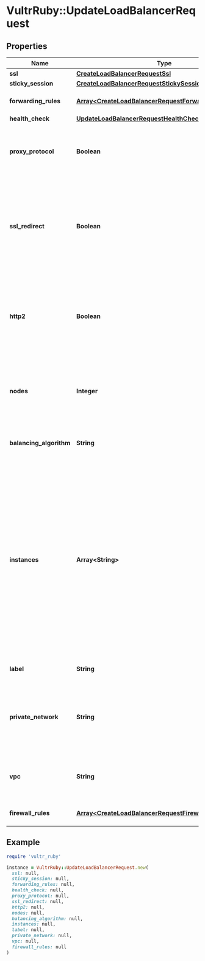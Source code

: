 # VultrRuby::UpdateLoadBalancerRequest

## Properties

| Name | Type | Description | Notes |
| ---- | ---- | ----------- | ----- |
| **ssl** | [**CreateLoadBalancerRequestSsl**](CreateLoadBalancerRequestSsl.md) |  | [optional] |
| **sticky_session** | [**CreateLoadBalancerRequestStickySession**](CreateLoadBalancerRequestStickySession.md) |  | [optional] |
| **forwarding_rules** | [**Array&lt;CreateLoadBalancerRequestForwardingRulesInner&gt;**](CreateLoadBalancerRequestForwardingRulesInner.md) | An array of forwarding rule objects. | [optional] |
| **health_check** | [**UpdateLoadBalancerRequestHealthCheck**](UpdateLoadBalancerRequestHealthCheck.md) |  | [optional] |
| **proxy_protocol** | **Boolean** | If &#x60;true&#x60;, you must configure backend nodes to accept Proxy protocol.  * true * false (Default) | [optional] |
| **ssl_redirect** | **Boolean** | If &#x60;true&#x60;, this will redirect all HTTP traffic to HTTPS. You must have an HTTPS rule and SSL certificate installed on the load balancer to enable this option.  * true * false | [optional] |
| **http2** | **Boolean** | If &#x60;true&#x60;, this will enable HTTP2 traffic. You must have an HTTPS forwarding rule combo (HTTPS -&gt; HTTPS) to enable this option.  * true * false | [optional] |
| **nodes** | **Integer** | The number of nodes to add to the load balancer (1-99), must be an odd number. This defaults to 1. | [optional] |
| **balancing_algorithm** | **String** | The balancing algorithm.  * roundrobin (default) * leastconn | [optional] |
| **instances** | **Array&lt;String&gt;** | Send the complete array of Instances IDs that should be attached to this Load Balancer. Instances will be attached or detached to match your array. For example, if Instances **X**, **Y**, and **Z** are currently attached, and you send [A,B,Z], then Instance **A** and **B** will be attached,  **X** and **Y** will be detached, and **Z** will remain attached. | [optional] |
| **label** | **String** | The label for your Load Balancer | [optional] |
| **private_network** | **String** | Use &#x60;vpc&#x60; instead. ID of the private network you wish to use. If private_network is omitted it will default to the public network. | [optional] |
| **vpc** | **String** | ID of the VPC you wish to use. If a VPC ID is omitted it will default to the public network. | [optional] |
| **firewall_rules** | [**Array&lt;CreateLoadBalancerRequestFirewallRulesInner&gt;**](CreateLoadBalancerRequestFirewallRulesInner.md) | An array of firewall rule objects. | [optional] |

## Example

```ruby
require 'vultr_ruby'

instance = VultrRuby::UpdateLoadBalancerRequest.new(
  ssl: null,
  sticky_session: null,
  forwarding_rules: null,
  health_check: null,
  proxy_protocol: null,
  ssl_redirect: null,
  http2: null,
  nodes: null,
  balancing_algorithm: null,
  instances: null,
  label: null,
  private_network: null,
  vpc: null,
  firewall_rules: null
)
```


